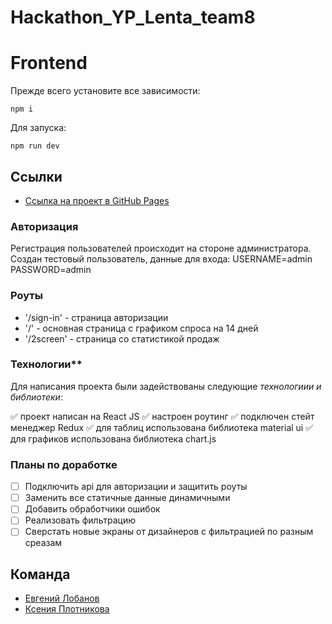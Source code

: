 # Hackathon_YP_Lenta_team8

# Frontend

Прежде всего установите все зависимости:

    npm i 

Для запуска:

    npm run dev

## Ссылки

* [Ссылка на  проект в GitHub Pages](https://plotnikovaksyu.github.io/Hackathon_YP_Lenta_team8/)


### Авторизация 

Регистрация пользователей происходит на стороне администратора.
Создан тестовый пользователь, данные для входа:
USERNAME=admin
PASSWORD=admin


### Роуты
- '/sign-in' - страница авторизации
- '/' - основная страница с графиком спроса на 14 дней
- '/2screen' - страница со статистикой продаж


### Технологии**

Для написания проекта были задействованы следующие *технологиии и библиотеки*:

:white_check_mark: проект написан на React JS
:white_check_mark: настроен роутинг
:white_check_mark: подключен стейт менеджер Redux
:white_check_mark: для таблиц использована библиотека material ui 
:white_check_mark: для графиков использована библиотека chart.js

### Планы по доработке
- [ ] Подключить api для авторизации и защитить роуты
- [ ] Заменить все статичные данные динамичными
- [ ] Добавить обработчики ошибок
- [ ] Реализовать фильтрацию
- [ ] Сверстать новые экраны от дизайнеров с фильтрацией по разным среазам

## Команда
* [Евгений Лобанов](https://github.com/evglbnv)
* [Ксения Плотникова](https://github.com/plotnikovaksyu)




    
<!-- ### Правила работы с ветками и их названия

Ветки называем по схеме **префикс/название_задачи**.

| Prefix   | название_задачи |
| -------- | --------------- |
| feature  | задача          |
| fix      | задача          |
| refactor | задача          |
| hotfix   | задача          |

### Название коммитов

Для сообщений коммитов используем [Conventional Commits](https://www.conventionalcommits.org/en/v1.0.0/). На данном этапе дополнительный scope можно не указывать, сообщение коммита должно выглядеть следующим образом:

    feat: краткое описание выполненной работы -->